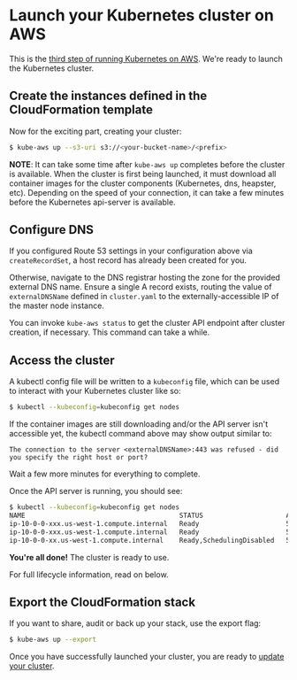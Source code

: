 # Launch your Kubernetes cluster on AWS

This is the [third step of running Kubernetes on AWS][aws-step-1]. We're ready to launch the Kubernetes cluster.

## Create the instances defined in the CloudFormation template

Now for the exciting part, creating your cluster:

```sh
$ kube-aws up --s3-uri s3://<your-bucket-name>/<prefix>
```

**NOTE**: It can take some time after `kube-aws up` completes before the cluster is available. When the cluster is first being launched, it must download all container images for the cluster components (Kubernetes, dns, heapster, etc). Depending on the speed of your connection, it can take a few minutes before the Kubernetes api-server is available.

## Configure DNS

If you configured Route 53 settings in your configuration above via `createRecordSet`, a host record has already been created for you.

Otherwise, navigate to the DNS registrar hosting the zone for the provided external DNS name. Ensure a single A record exists, routing the value of `externalDNSName` defined in `cluster.yaml` to the externally-accessible IP of the master node instance.

You can invoke `kube-aws status` to get the cluster API endpoint after cluster creation, if necessary. This command can take a while.

## Access the cluster

A kubectl config file will be written to a `kubeconfig` file, which can be used to interact with your Kubernetes cluster like so:

```sh
$ kubectl --kubeconfig=kubeconfig get nodes
```

If the container images are still downloading and/or the API server isn't accessible yet, the kubectl command above may show output similar to:

```
The connection to the server <externalDNSName>:443 was refused - did you specify the right host or port?
```

Wait a few more minutes for everything to complete.

Once the API server is running, you should see:

```sh
$ kubectl --kubeconfig=kubeconfig get nodes
NAME                                       STATUS                     AGE
ip-10-0-0-xxx.us-west-1.compute.internal   Ready                      5m
ip-10-0-0-xxx.us-west-1.compute.internal   Ready                      5m
ip-10-0-0-xx.us-west-1.compute.internal    Ready,SchedulingDisabled   5m
```

<div class="co-m-docs-next-step">
  <p><strong>You're all done!</strong> The cluster is ready to use.</p>
  <p>For full lifecycle information, read on below.</p>
</div>

## Export the CloudFormation stack

If you want to share, audit or back up your stack, use the export flag:

```sh
$ kube-aws up --export
```

Once you have successfully launched your cluster, you are ready to [update your cluster][aws-step-4].

[aws-step-1]: kubernetes-on-aws.md
[aws-step-2]: kubernetes-on-aws-render.md
[aws-step-3]: kubernetes-on-aws-launch.md
[aws-step-4]: kube-aws-cluster-updates.md
[aws-step-5]: kubernetes-on-aws-node-pool.md
[aws-step-6]: kubernetes-on-aws-add-ons.md
[aws-step-7]: kubernetes-on-aws-destroy.md
